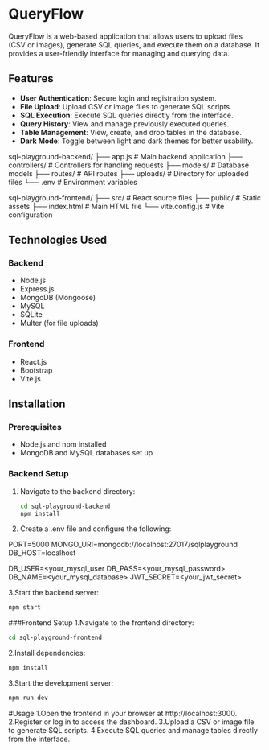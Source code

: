 # QueryFlow

QueryFlow is a web-based application that allows users to upload files (CSV or images), generate SQL queries, and execute them on a database. It provides a user-friendly interface for managing and querying data.

## Features

- **User Authentication**: Secure login and registration system.
- **File Upload**: Upload CSV or image files to generate SQL scripts.
- **SQL Execution**: Execute SQL queries directly from the interface.
- **Query History**: View and manage previously executed queries.
- **Table Management**: View, create, and drop tables in the database.
- **Dark Mode**: Toggle between light and dark themes for better usability.

sql-playground-backend/ ├── app.js # Main backend application ├── controllers/ # Controllers for handling requests ├── models/ # Database models ├── routes/ # API routes ├── uploads/ # Directory for uploaded files └── .env # Environment variables

sql-playground-frontend/ ├── src/ # React source files ├── public/ # Static assets ├── index.html # Main HTML file └── vite.config.js # Vite configuration


## Technologies Used

### Backend
- Node.js
- Express.js
- MongoDB (Mongoose)
- MySQL
- SQLite
- Multer (for file uploads)

### Frontend
- React.js
- Bootstrap
- Vite.js

## Installation

### Prerequisites
- Node.js and npm installed
- MongoDB and MySQL databases set up

### Backend Setup
1. Navigate to the backend directory:
   ```bash
   cd sql-playground-backend
   npm install

2. Create a .env file and configure the following:

PORT=5000
MONGO_URI=mongodb://localhost:27017/sqlplayground
DB_HOST=localhost
>
DB_USER=<your_mysql_user   DB_PASS=<your_mysql_password>
DB_NAME=<your_mysql_database>
JWT_SECRET=<your_jwt_secret>

3.Start the backend server:
   ```bash
   npm start
```
###Frontend Setup
1.Navigate to the frontend directory:
```bash
cd sql-playground-frontend
```
2.Install dependencies:
```bash
npm install
```
3.Start the development server:
```bash
npm run dev
```
#Usage
1.Open the frontend in your browser at http://localhost:3000.
2.Register or log in to access the dashboard.
3.Upload a CSV or image file to generate SQL scripts.
4.Execute SQL queries and manage tables directly from the interface.

